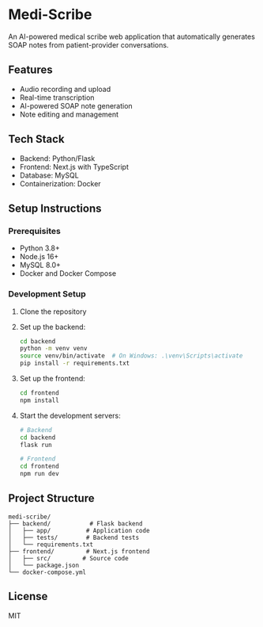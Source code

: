 # Medi-Scribe

An AI-powered medical scribe web application that automatically generates SOAP notes from patient-provider conversations.

## Features

- Audio recording and upload
- Real-time transcription
- AI-powered SOAP note generation
- Note editing and management

## Tech Stack

- Backend: Python/Flask
- Frontend: Next.js with TypeScript
- Database: MySQL
- Containerization: Docker

## Setup Instructions

### Prerequisites

- Python 3.8+
- Node.js 16+
- MySQL 8.0+
- Docker and Docker Compose

### Development Setup

1. Clone the repository
2. Set up the backend:

   ```bash
   cd backend
   python -m venv venv
   source venv/bin/activate  # On Windows: .\venv\Scripts\activate
   pip install -r requirements.txt
   ```

3. Set up the frontend:

   ```bash
   cd frontend
   npm install
   ```

4. Start the development servers:

   ```bash
   # Backend
   cd backend
   flask run

   # Frontend
   cd frontend
   npm run dev
   ```

## Project Structure

```
medi-scribe/
├── backend/           # Flask backend
│   ├── app/          # Application code
│   ├── tests/        # Backend tests
│   └── requirements.txt
├── frontend/         # Next.js frontend
│   ├── src/         # Source code
│   └── package.json
└── docker-compose.yml
```

## License

MIT
